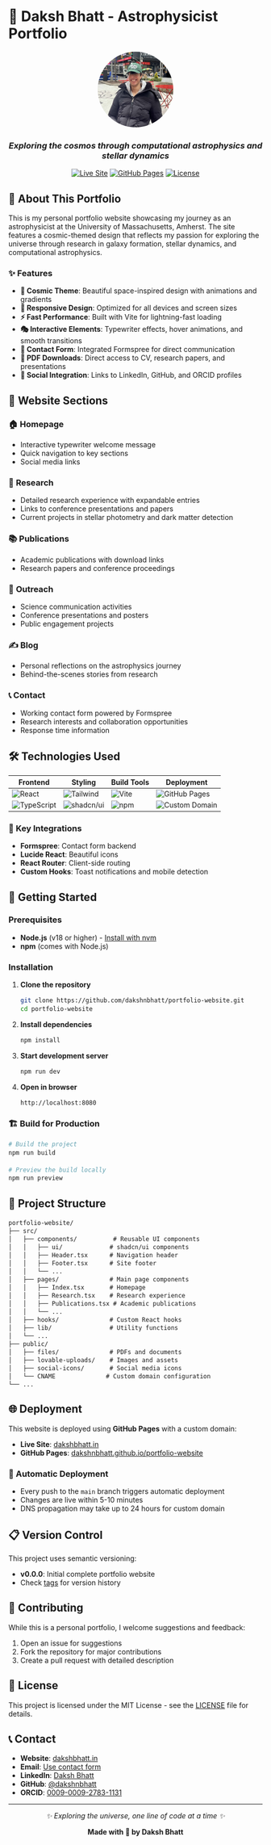 # 🌌 Daksh Bhatt - Astrophysicist Portfolio

<div align="center">
  <img src="public/lovable-uploads/59cd95c2-401b-45a6-8d41-25e51f4db0e3.png" alt="Daksh Bhatt" width="150" height="150" style="border-radius: 50%;">
  
  ### *Exploring the cosmos through computational astrophysics and stellar dynamics*
  
  [![Live Site](https://img.shields.io/badge/🌐_Live_Site-dakshbhatt.in-blue?style=for-the-badge)](https://dakshbhatt.in)
  [![GitHub Pages](https://img.shields.io/badge/Deployed_on-GitHub_Pages-success?style=for-the-badge&logo=github)](https://dakshnbhatt.github.io/portfolio-website/)
  [![License](https://img.shields.io/badge/License-MIT-yellow?style=for-the-badge)](#license)
</div>

## 🚀 About This Portfolio

This is my personal portfolio website showcasing my journey as an astrophysicist at the University of Massachusetts, Amherst. The site features a cosmic-themed design that reflects my passion for exploring the universe through research in galaxy formation, stellar dynamics, and computational astrophysics.

### ✨ Features

- **🎨 Cosmic Theme**: Beautiful space-inspired design with animations and gradients
- **📱 Responsive Design**: Optimized for all devices and screen sizes
- **⚡ Fast Performance**: Built with Vite for lightning-fast loading
- **🎭 Interactive Elements**: Typewriter effects, hover animations, and smooth transitions
- **📧 Contact Form**: Integrated Formspree for direct communication
- **📄 PDF Downloads**: Direct access to CV, research papers, and presentations
- **🔗 Social Integration**: Links to LinkedIn, GitHub, and ORCID profiles

## 🎯 Website Sections

### 🏠 **Homepage**
- Interactive typewriter welcome message
- Quick navigation to key sections
- Social media links

### 🔬 **Research**
- Detailed research experience with expandable entries
- Links to conference presentations and papers
- Current projects in stellar photometry and dark matter detection

### 📚 **Publications** 
- Academic publications with download links
- Research papers and conference proceedings

### 🌟 **Outreach**
- Science communication activities
- Conference presentations and posters
- Public engagement projects

### ✍️ **Blog**
- Personal reflections on the astrophysics journey
- Behind-the-scenes stories from research

### 📞 **Contact**
- Working contact form powered by Formspree
- Research interests and collaboration opportunities
- Response time information

## 🛠️ Technologies Used

<div align="center">

| Frontend | Styling | Build Tools | Deployment |
|----------|---------|-------------|------------|
| ![React](https://img.shields.io/badge/React-20232A?style=flat&logo=react&logoColor=61DAFB) | ![Tailwind](https://img.shields.io/badge/Tailwind_CSS-38B2AC?style=flat&logo=tailwind-css&logoColor=white) | ![Vite](https://img.shields.io/badge/Vite-646CFF?style=flat&logo=vite&logoColor=white) | ![GitHub Pages](https://img.shields.io/badge/GitHub_Pages-222222?style=flat&logo=github&logoColor=white) |
| ![TypeScript](https://img.shields.io/badge/TypeScript-007ACC?style=flat&logo=typescript&logoColor=white) | ![shadcn/ui](https://img.shields.io/badge/shadcn/ui-000000?style=flat&logo=shadcnui&logoColor=white) | ![npm](https://img.shields.io/badge/npm-CB3837?style=flat&logo=npm&logoColor=white) | ![Custom Domain](https://img.shields.io/badge/Custom_Domain-dakshbhatt.in-blue?style=flat) |

</div>

### 🔧 Key Integrations
- **Formspree**: Contact form backend
- **Lucide React**: Beautiful icons
- **React Router**: Client-side routing
- **Custom Hooks**: Toast notifications and mobile detection

## 🚀 Getting Started

### Prerequisites
- **Node.js** (v18 or higher) - [Install with nvm](https://github.com/nvm-sh/nvm)
- **npm** (comes with Node.js)

### Installation

1. **Clone the repository**
   ```bash
   git clone https://github.com/dakshnbhatt/portfolio-website.git
   cd portfolio-website
   ```

2. **Install dependencies**
   ```bash
   npm install
   ```

3. **Start development server**
   ```bash
   npm run dev
   ```

4. **Open in browser**
   ```
   http://localhost:8080
   ```

### 🏗️ Build for Production

```bash
# Build the project
npm run build

# Preview the build locally
npm run preview
```

## 📁 Project Structure

```
portfolio-website/
├── src/
│   ├── components/          # Reusable UI components
│   │   ├── ui/             # shadcn/ui components
│   │   ├── Header.tsx      # Navigation header
│   │   ├── Footer.tsx      # Site footer
│   │   └── ...
│   ├── pages/              # Main page components
│   │   ├── Index.tsx       # Homepage
│   │   ├── Research.tsx    # Research experience
│   │   ├── Publications.tsx # Academic publications
│   │   └── ...
│   ├── hooks/              # Custom React hooks
│   ├── lib/                # Utility functions
│   └── ...
├── public/
│   ├── files/              # PDFs and documents
│   ├── lovable-uploads/    # Images and assets
│   ├── social-icons/       # Social media icons
│   └── CNAME              # Custom domain configuration
└── ...
```

## 🌐 Deployment

This website is deployed using **GitHub Pages** with a custom domain:

- **Live Site**: [dakshbhatt.in](https://dakshbhatt.in)
- **GitHub Pages**: [dakshnbhatt.github.io/portfolio-website](https://dakshnbhatt.github.io/portfolio-website/)

### 🔄 Automatic Deployment
- Every push to the `main` branch triggers automatic deployment
- Changes are live within 5-10 minutes
- DNS propagation may take up to 24 hours for custom domain

## 📋 Version Control

This project uses semantic versioning:
- **v0.0.0**: Initial complete portfolio website
- Check [tags](https://github.com/dakshnbhatt/portfolio-website/tags) for version history

## 🤝 Contributing

While this is a personal portfolio, I welcome suggestions and feedback:

1. Open an issue for suggestions
2. Fork the repository for major contributions
3. Create a pull request with detailed description

## 📄 License

This project is licensed under the MIT License - see the [LICENSE](LICENSE) file for details.

## 📞 Contact

- **Website**: [dakshbhatt.in](https://dakshbhatt.in)
- **Email**: [Use contact form](https://dakshbhatt.in/#/contact)
- **LinkedIn**: [Daksh Bhatt](https://www.linkedin.com/in/daksh-bhatt-388478369/)
- **GitHub**: [@dakshnbhatt](https://github.com/dakshnbhatt)
- **ORCID**: [0009-0009-2783-1131](https://orcid.org/0009-0009-2783-1131)

---

<div align="center">
  <i>✨ Exploring the universe, one line of code at a time ✨</i>
  
  **Made with 💜 by Daksh Bhatt**
</div>
